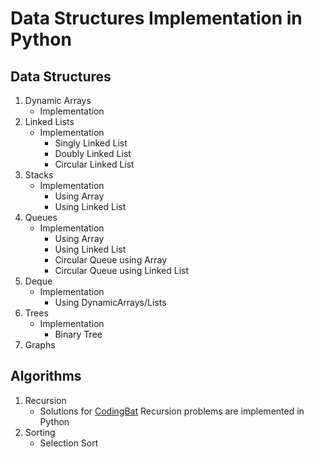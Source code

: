 # Data Structures Implementation in Python

## Data Structures

1. Dynamic Arrays
   - Implementation
2. Linked Lists
   - Implementation
     - Singly Linked List
     - Doubly Linked List
     - Circular Linked List
3. Stacks
   - Implementation
     - Using Array
     - Using Linked List
4. Queues
   - Implementation
     - Using Array
     - Using Linked List
     - Circular Queue using Array
     - Circular Queue using Linked List
5. Deque
   - Implementation
     - Using DynamicArrays/Lists
6. Trees
   - Implementation
     - Binary Tree
7. Graphs

## Algorithms

1. Recursion
   - Solutions for [CodingBat](https://codingbat.com/) Recursion problems are implemented in Python
2. Sorting
   - Selection Sort
